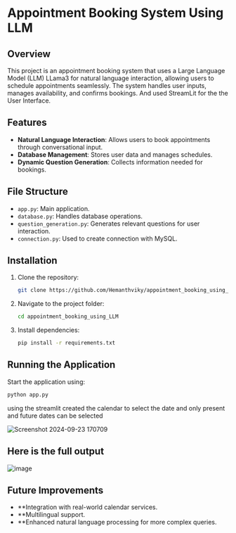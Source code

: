 # Appointment Booking System Using LLM

## Overview

This project is an appointment booking system that uses a Large Language Model (LLM) LLama3 for natural language interaction, allowing users to schedule appointments seamlessly. The system handles user inputs, manages availability, and confirms bookings. And used StreamLit for the the User Interface.

## Features

- **Natural Language Interaction**: Allows users to book appointments through conversational input.
- **Database Management**: Stores user data and manages schedules.
- **Dynamic Question Generation**: Collects information needed for bookings.

## File Structure

- `app.py`: Main application.
- `database.py`: Handles database operations.
- `question_generation.py`: Generates relevant questions for user interaction.
- `connection.py`: Used to create connection with MySQL.

## Installation

1. Clone the repository:
    ```bash
    git clone https://github.com/Hemanthviky/appointment_booking_using_LLM.git
    ```
2. Navigate to the project folder:
    ```bash
    cd appointment_booking_using_LLM
    ```
3. Install dependencies:
    ```bash
    pip install -r requirements.txt
    ```

## Running the Application

Start the application using:
```bash
python app.py
```
using the streamlit created the calendar to select the date and only present and future dates can be selected

![Screenshot 2024-09-23 170709](https://github.com/user-attachments/assets/33ff0f9f-1ffe-4ac2-a81a-7e63b2781307)
## Here is the full output
![image](https://github.com/user-attachments/assets/cf7f93b7-8820-48f7-99a9-91db258ba76e)


## Future Improvements
- **Integration with real-world calendar services.
- **Multilingual support.
- **Enhanced natural language processing for more complex queries.
